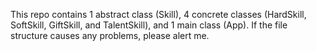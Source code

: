 This repo contains 1 abstract class (Skill), 4 concrete classes (HardSkill, SoftSkill, GiftSkill, and TalentSkill), and 1 main class (App). If the file structure causes any problems, please alert me.
